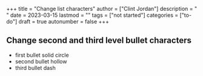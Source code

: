+++
title = "Change list characters"
author = ["Clint Jordan"]
description = " "
date = 2023-03-15
lastmod = ""
tags = ["not started"]
categories = ["to-do"]
draft = true
autonumber = false
+++


## Change second and third level bullet characters
* first bullet solid circle
* second bullet hollow
* third bullet dash
